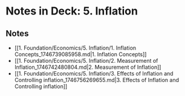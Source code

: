 # Notes in Deck: 5. Inflation

## Notes

- [[1️. Foundation/Economics/5. Inflation/1. Inflation Concepts_1746739085958.md|1. Inflation Concepts]]
- [[1️. Foundation/Economics/5. Inflation/2. Measurement of Inflation_1746742480804.md|2. Measurement of Inflation]]
- [[1️. Foundation/Economics/5. Inflation/3. Effects of Inflation and Controlling inflation_1746756269655.md|3. Effects of Inflation and Controlling inflation]]